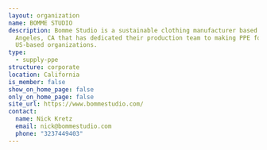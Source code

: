 ```yaml
---
layout: organization
name: BOMME STUDIO
description: Bomme Studio is a sustainable clothing manufacturer based in Los
  Angeles, CA that has dedicated their production team to making PPE for
  US-based organizations.
type:
  - supply-ppe
structure: corporate
location: California
is_member: false
show_on_home_page: false
only_on_home_page: false
site_url: https://www.bommestudio.com/
contact:
  name: Nick Kretz
  email: nick@bommestudio.com
  phone: "3237449403"
---
```

